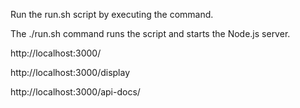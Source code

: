 Run the run.sh script by executing the command.

The ./run.sh command runs the script and starts the Node.js server.

http://localhost:3000/

http://localhost:3000/display

http://localhost:3000/api-docs/